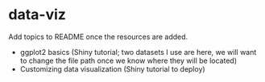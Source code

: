 # data-viz

Add topics to README once the resources are added.

- ggplot2 basics (Shiny tutorial; two datasets I use are here, we will want to change the file path once we know where they will be located)
- Customizing data visualization (Shiny tutorial to deploy)

